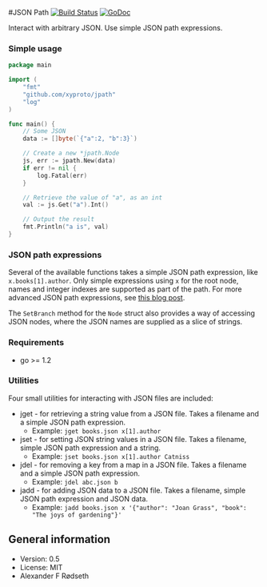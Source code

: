 #JSON Path [![Build Status](https://travis-ci.org/xyproto/jpath.svg?branch=master)](https://travis-ci.org/xyproto/jpath) [![GoDoc](https://godoc.org/github.com/xyproto/jpath?status.svg)](http://godoc.org/github.com/xyproto/jpath)

Interact with arbitrary JSON. Use simple JSON path expressions.

### Simple usage

~~~go
package main

import (
	"fmt"
	"github.com/xyproto/jpath"
	"log"
)

func main() {
	// Some JSON
	data := []byte(`{"a":2, "b":3}`)

	// Create a new *jpath.Node
	js, err := jpath.New(data)
	if err != nil {
		log.Fatal(err)
	}

	// Retrieve the value of "a", as an int
	val := js.Get("a").Int()

	// Output the result
	fmt.Println("a is", val)
}
~~~

### JSON path expressions

Several of the available functions takes a simple JSON path expression, like `x.books[1].author`. Only simple expressions using `x` for the root node, names and integer indexes are supported as part of the path. For more advanced JSON path expressions, see [this blog post](http://goessner.net/articles/JsonPath/).

The `SetBranch` method for the `Node` struct also provides a way of accessing JSON nodes, where the JSON names are supplied as a slice of strings.

### Requirements

* go >= 1.2

### Utilities

Four small utilities for interacting with JSON files are included:

* jget - for retrieving a string value from a JSON file. Takes a filename and a simple JSON path expression.
  * Example: `jget books.json x[1].author`
* jset - for setting JSON string values in a JSON file. Takes a filename, simple JSON path expression and a string.
  * Example: `jset books.json x[1].author Catniss`
* jdel - for removing a key from a map in a JSON file. Takes a filename and a simple JSON path expression.
  * Example: `jdel abc.json b`
* jadd - for adding JSON data to a JSON file. Takes a filename, simple JSON path expression and JSON data.
  * Example: `jadd books.json x '{"author": "Joan Grass", "book": "The joys of gardening"}'`

General information
-------------------

* Version: 0.5
* License: MIT
* Alexander F Rødseth
